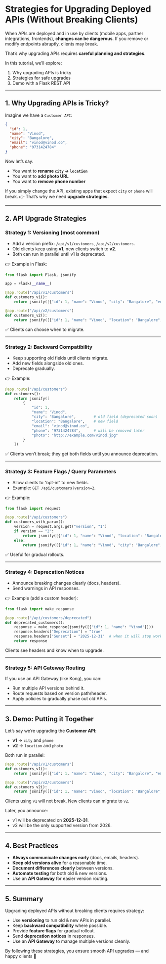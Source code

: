 # Strategies for Upgrading Deployed APIs (Without Breaking Clients)

When APIs are deployed and in use by clients (mobile apps, partner integrations, frontends), **changes can be dangerous**.
If you remove or modify endpoints abruptly, clients may break.

That’s why upgrading APIs requires **careful planning and strategies**.

In this tutorial, we’ll explore:

1. Why upgrading APIs is tricky
2. Strategies for safe upgrades
3. Demo with a Flask REST API

---

## 1. Why Upgrading APIs is Tricky?

Imagine we have a `Customer API`:

```json
{
  "id": 1,
  "name": "Vinod",
  "city": "Bangalore",
  "email": "vinod@vinod.co",
  "phone": "9731424784"
}
```

Now let’s say:

- You want to **rename `city` → `location`**
- You want to **add photo URL**
- You want to **remove phone number**

If you simply change the API, existing apps that expect `city` or `phone` will break.
👉 That’s why we need **upgrade strategies**.

---

## 2. API Upgrade Strategies

### Strategy 1: **Versioning** (most common)

- Add a version prefix: `/api/v1/customers`, `/api/v2/customers`.
- Old clients keep using **v1**, new clients switch to **v2**.
- Both can run in parallel until v1 is deprecated.

👉 Example in Flask:

```python
from flask import Flask, jsonify

app = Flask(__name__)

@app.route("/api/v1/customers")
def customers_v1():
    return jsonify([{"id": 1, "name": "Vinod", "city": "Bangalore", "email": "vinod@vinod.co", "phone": "9731424784"}])

@app.route("/api/v2/customers")
def customers_v2():
    return jsonify([{"id": 1, "name": "Vinod", "location": "Bangalore", "email": "vinod@vinod.co", "photo": "http://example.com/vinod.jpg"}])
```

✅ Clients can choose when to migrate.

---

### Strategy 2: **Backward Compatibility**

- Keep supporting old fields until clients migrate.
- Add new fields alongside old ones.
- Deprecate gradually.

👉 Example:

```python
@app.route("/api/customers")
def customers():
    return jsonify([
        {
            "id": 1,
            "name": "Vinod",
            "city": "Bangalore",        # old field (deprecated soon)
            "location": "Bangalore",    # new field
            "email": "vinod@vinod.co",
            "phone": "9731424784",      # will be removed later
            "photo": "http://example.com/vinod.jpg"
        }
    ])
```

✅ Clients won’t break; they get both fields until you announce deprecation.

---

### Strategy 3: **Feature Flags / Query Parameters**

- Allow clients to “opt-in” to new fields.
- Example: `GET /api/customers?version=2`.

👉 Example:

```python
from flask import request

@app.route("/api/customers")
def customers_with_param():
    version = request.args.get("version", "1")
    if version == "2":
        return jsonify([{"id": 1, "name": "Vinod", "location": "Bangalore", "email": "vinod@vinod.co", "photo": "http://example.com/vinod.jpg"}])
    else:
        return jsonify([{"id": 1, "name": "Vinod", "city": "Bangalore", "email": "vinod@vinod.co", "phone": "9731424784"}])
```

✅ Useful for gradual rollouts.

---

### Strategy 4: **Deprecation Notices**

- Announce breaking changes clearly (docs, headers).
- Send warnings in API responses.

👉 Example (add a custom header):

```python
from flask import make_response

@app.route("/api/customers/deprecated")
def deprecated_customers():
    response = make_response(jsonify([{"id": 1, "name": "Vinod"}]))
    response.headers["Deprecation"] = "true"
    response.headers["Sunset"] = "2025-12-31"  # when it will stop working
    return response
```

Clients see headers and know when to upgrade.

---

### Strategy 5: **API Gateway Routing**

If you use an API Gateway (like Kong), you can:

- Run multiple API versions behind it.
- Route requests based on version path/header.
- Apply policies to gradually phase out old APIs.

---

## 3. Demo: Putting it Together

Let’s say we’re upgrading the **Customer API**:

- **v1** → `city` and `phone`
- **v2** → `location` and `photo`

Both run in parallel:

```python
@app.route("/api/v1/customers")
def customers_v1():
    return jsonify([{"id": 1, "name": "Vinod", "city": "Bangalore", "email": "vinod@vinod.co", "phone": "9731424784"}])

@app.route("/api/v2/customers")
def customers_v2():
    return jsonify([{"id": 1, "name": "Vinod", "location": "Bangalore", "email": "vinod@vinod.co", "photo": "http://example.com/vinod.jpg"}])
```

Clients using `v1` will not break.
New clients can migrate to `v2`.

Later, you announce:

- v1 will be deprecated on **2025-12-31**.
- v2 will be the only supported version from 2026.

---

## 4. Best Practices

- **Always communicate changes early** (docs, emails, headers).
- **Keep old versions alive** for a reasonable time.
- **Document differences clearly** between versions.
- **Automate testing** for both old & new versions.
- Use an **API Gateway** for easier version routing.

---

## 5. Summary

Upgrading deployed APIs without breaking clients requires strategy:

- Use **versioning** to run old & new APIs in parallel.
- Keep **backward compatibility** where possible.
- Provide **feature flags** for gradual rollout.
- Send **deprecation notices** in responses.
- Use an **API Gateway** to manage multiple versions cleanly.

By following these strategies, you ensure smooth API upgrades — and happy clients 🎯
